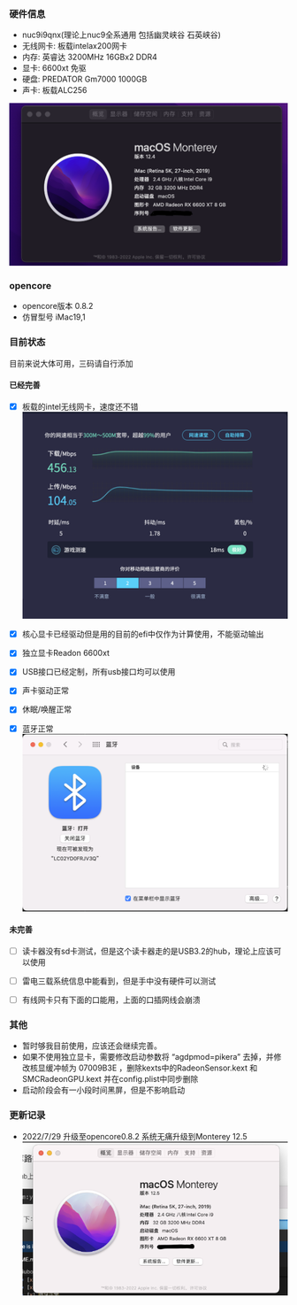 ### 硬件信息
- nuc9i9qnx(理论上nuc9全系通用 包括幽灵峡谷 石英峡谷)
- 无线网卡: 板载intelax200网卡
- 内存: 英睿达 3200MHz 16GBx2 DDR4
- 显卡: 6600xt 免驱
- 硬盘: PREDATOR Gm7000 1000GB
- 声卡: 板载ALC256

![About](/pic/about.png)

### opencore
- opencore版本 0.8.2 
- 仿冒型号 iMac19,1

### 目前状态

目前来说大体可用，三码请自行添加

#### 已经完善

* [x] 板载的intel无线网卡，速度还不错
![Speedtest](speedtest.jpg)
* [x] 核心显卡已经驱动但是用的目前的efi中仅作为计算使用，不能驱动输出
* [x] 独立显卡Readon 6600xt
* [x] USB接口已经定制，所有usb接口均可以使用
* [x] 声卡驱动正常
* [x] 休眠/唤醒正常
* [x] 蓝牙正常
![Bluetooth](/pic/bluetooth.png)




#### 未完善
* [ ] 读卡器没有sd卡测试，但是这个读卡器走的是USB3.2的hub，理论上应该可以使用
* [ ] 雷电三载系统信息中能看到，但是手中没有硬件可以测试
* [ ] 有线网卡只有下面的口能用，上面的口插网线会崩溃


### 其他
- 暂时够我目前使用，应该还会继续完善。
- 如果不使用独立显卡，需要修改启动参数将 “agdpmod=pikera” 去掉，并修改核显缓冲帧为 07009B3E ，删除kexts中的RadeonSensor.kext 和 SMCRadeonGPU.kext 并在config.plist中同步删除
- 启动阶段会有一小段时间黑屏，但是不影响启动

### 更新记录
- 2022/7/29 升级至opencore0.8.2 系统无痛升级到Monterey 12.5
![Monterey12.2.5](/pic/12.5.png)